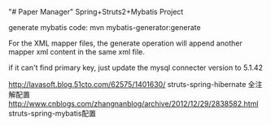 "# Paper Manager" 
Spring+Struts2+Mybatis Project 

generate mybatis code:
mvn mybatis-generator:generate

For the XML mapper files, the generate operation will append another mapper xml content in the same xml file.

if it can't find primary key, just update the mysql connecter version to 5.1.42



http://lavasoft.blog.51cto.com/62575/1401630/  struts-spring-hibernate 全注解配置
http://www.cnblogs.com/zhangnanblog/archive/2012/12/29/2838582.html  struts-spring-mybatis配置


